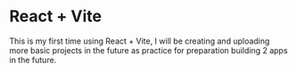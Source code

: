 # React + Vite

This is my first time using React + Vite, I will be creating and uploading more basic projects in the future as practice for preparation building 2 apps in the future. 